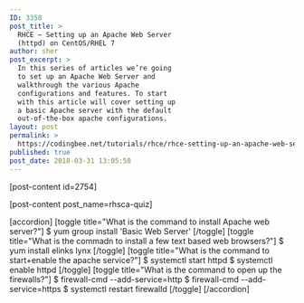 ```yaml
---
ID: 3358
post_title: >
  RHCE – Setting up an Apache Web Server
  (httpd) on CentOS/RHEL 7
author: sher
post_excerpt: >
  In this series of articles we’re going
  to set up an Apache Web Server and
  walkthrough the various Apache
  configurations and features. To start
  with this article will cover setting up
  a basic Apache server with the default
  out-of-the-box apache configurations.
layout: post
permalink: >
  https://codingbee.net/tutorials/rhce/rhce-setting-up-an-apache-web-server-httpd-on-centos-rhel-7
published: true
post_date: 2018-03-31 13:05:58
---
```

[post-content id=2754]

[post-content post_name=rhsca-quiz] 

[accordion]
[toggle title="What is the command to install Apache web server?"]
$ yum group install 'Basic Web Server'
[/toggle]
[toggle title="What is the commadn to install a few text based web browsers?"]
$ yum install elinks lynx
[/toggle]
[toggle title="What is the command to start+enable the apache service?"]
$ systemctl start httpd
$ systemctl enable httpd
[/toggle]
[toggle title="What is the command to open up the firewalls?"]
$ firewall-cmd --add-service=http
$ firewall-cmd --add-service=https
$ systemctl restart firewalld
[/toggle]
[/accordion]